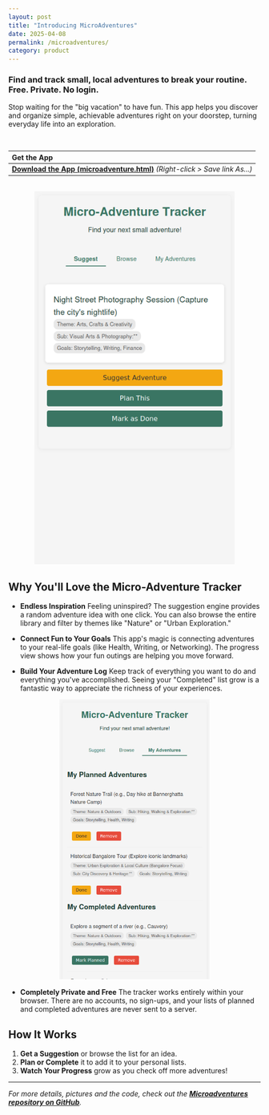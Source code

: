 ```yaml
---
layout: post
title: "Introducing MicroAdventures"
date: 2025-04-08
permalink: /microadventures/
category: product
---
```


### Find and track small, local adventures to break your routine. Free. Private. No login.

Stop waiting for the "big vacation" to have fun. This app helps you discover and organize simple, achievable adventures right on your doorstep, turning everyday life into an exploration.

<!--more-->

<br/>

| Get the App                                                                                                      |
| :--------------------------------------------------------------------------------------------------------------------- |
| [**Download the App (microadventure.html)**](https://raw.githubusercontent.com/nextfiveinc/micro-adventures/refs/heads/main/microadventure.html)  _(Right-click > Save link As...)_                   |


<br/>

<center><img src="https://raw.githubusercontent.com/nextfiveinc/micro-adventures/refs/heads/main/screenshots/Screenshot%20from%202025-08-12%2017-35-42.png" alt="Screenshot of the suggestion engine" width="400"></center>

## Why You'll Love the Micro-Adventure Tracker

*   **Endless Inspiration**
    Feeling uninspired? The suggestion engine provides a random adventure idea with one click. You can also browse the entire library and filter by themes like "Nature" or "Urban Exploration."

*   **Connect Fun to Your Goals**
    This app's magic is connecting adventures to your real-life goals (like Health, Writing, or Networking). The progress view shows how your fun outings are helping you move forward.

*   **Build Your Adventure Log**
    Keep track of everything you want to do and everything you've accomplished. Seeing your "Completed" list grow is a fantastic way to appreciate the richness of your experiences.

<center><img src="https://raw.githubusercontent.com/nextfiveinc/micro-adventures/refs/heads/main/screenshots/Screenshot%20from%202025-08-12%2017-35-57.png" alt="Screenshot of the progress view" width="300"></center>

*   **Completely Private and Free**
    The tracker works entirely within your browser. There are no accounts, no sign-ups, and your lists of planned and completed adventures are never sent to a server.

## How It Works

1.  **Get a Suggestion** or browse the list for an idea.
2.  **Plan or Complete** it to add it to your personal lists.
3.  **Watch Your Progress** grow as you check off more adventures!

---

*For more details, pictures and the code, check out the [**Microadventures repository on GitHub**](https://github.com/nextfiveinc/micro-adventures).*

